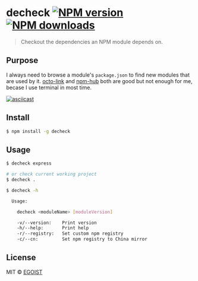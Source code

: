 # decheck [![NPM version](https://img.shields.io/npm/v/decheck.svg)](https://npmjs.com/package/decheck) [![NPM downloads](https://img.shields.io/npm/dm/decheck.svg)](https://npmjs.com/package/decheck)

> Checkout the dependencies an NPM module depends on.

## Purpose

I always need to browse a module's `package.json` to find new modules that are used by it. [octo-link](https://github.com/octo-linker/chrome-extension) and [npm-hub](https://github.com/zeke/npm-hub) both are good but not enough for me, becase I use terminal in most time.

[![asciicast](https://asciinema.org/a/79811.png)](https://asciinema.org/a/79811)

## Install

```bash
$ npm install -g decheck
```

## Usage

```bash
$ decheck express

# or check current working project
$ decheck .
```

```bash
$ decheck -h

  Usage:

    decheck <moduleName> [moduleVersion]

    -v/--version:    Print version
    -h/--help:       Print help
    -r/--registry:   Set custom npm registry
    -c/--cn:         Set npm registry to China mirror
```

## License

MIT © [EGOIST](https://github.com/egoist)
